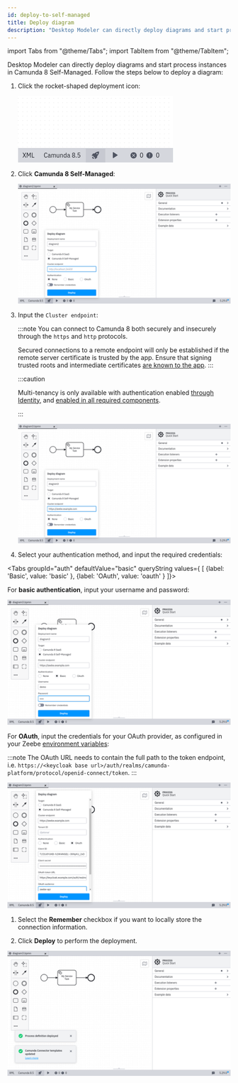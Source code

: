 ```yaml
---
id: deploy-to-self-managed
title: Deploy diagram
description: "Desktop Modeler can directly deploy diagrams and start process instances in Camunda 8 Self-Managed."
---
```


import Tabs from "@theme/Tabs";
import TabItem from "@theme/TabItem";

Desktop Modeler can directly deploy diagrams and start process instances in Camunda 8 Self-Managed. Follow the steps below to deploy a diagram:

1. Click the rocket-shaped deployment icon:

   ![deployment icon](./img/deploy-icon.png)

2. Click **Camunda 8 Self-Managed**:

   ![deployment configuration](./img/deploy-empty.png)

3. Input the `Cluster endpoint`:

   :::note
   You can connect to Camunda 8 both securely and insecurely through the `https` and `http` protocols.

   Secured connections to a remote endpoint will only be established if the remote server certificate is trusted by the app. Ensure that signing trusted roots and intermediate certificates [are known to the app](/components/modeler/desktop-modeler/flags/flags.md#zeebe-ssl-certificate).
   :::

   :::caution

   Multi-tenancy is only available with authentication enabled [through Identity](/self-managed/identity/what-is-identity.md), and [enabled in all required components](/self-managed/concepts/multi-tenancy.md).

   :::

   ![deployment via Camunda 8](./img/deploy-endpoint.png)

4. Select your authentication method, and input the required credentials:

<Tabs groupId="auth" defaultValue="basic" queryString values={
[
{label: 'Basic', value: 'basic' },
{label: 'OAuth', value: 'oauth' }
]}>

<TabItem value='basic'>

For **basic authentication**, input your username and password:

![basic auth configuration](./img/deploy-with-basic-auth.png)

</TabItem>

<TabItem value='oauth'>

For **OAuth**, input the credentials for your OAuth provider, as configured in your Zeebe [environment variables](/self-managed/zeebe-deployment/security/client-authorization.md#oauthcredentialsprovider):

:::note
The OAuth URL needs to contain the full path to the token endpoint, i.e. `https://<keycloak base url>/auth/realms/camunda-platform/protocol/openid-connect/token`.
:::

![oauth configuration](./img/deploy-with-oauth.png)

</TabItem>
</Tabs>

1. Select the **Remember** checkbox if you want to locally store the connection information.

2. Click **Deploy** to perform the deployment.

![deployment successful](./img/deploy-success.png)
